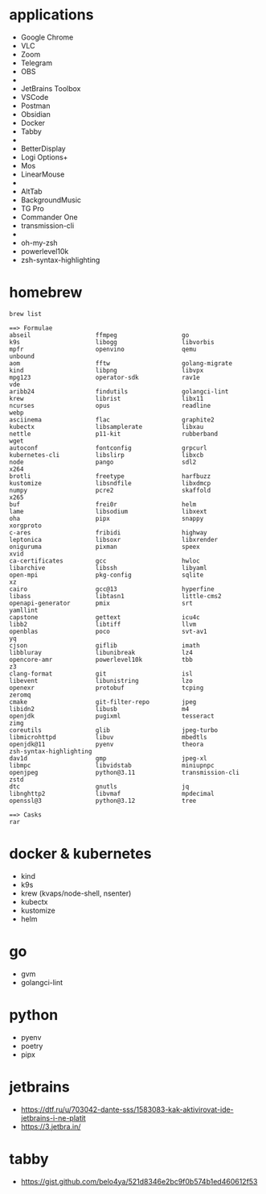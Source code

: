 # applications
- Google Chrome
- VLC
- Zoom
- Telegram
- OBS
- 
- JetBrains Toolbox
- VSCode
- Postman
- Obsidian
- Docker
- Tabby
- 
- BetterDisplay
- Logi Options+
- Mos
- LinearMouse
- 
- AltTab
- BackgroundMusic
- TG Pro
- Commander One
- transmission-cli
- 
- oh-my-zsh
- powerlevel10k
- zsh-syntax-highlighting

# homebrew

```shell
brew list

==> Formulae
abseil                  ffmpeg                  go                      k9s                     libogg                  libvorbis               mpfr                    openvino                qemu                    unbound
aom                     fftw                    golang-migrate          kind                    libpng                  libvpx                  mpg123                  operator-sdk            rav1e                   vde
aribb24                 findutils               golangci-lint           krew                    librist                 libx11                  ncurses                 opus                    readline                webp
asciinema               flac                    graphite2               kubectx                 libsamplerate           libxau                  nettle                  p11-kit                 rubberband              wget
autoconf                fontconfig              grpcurl                 kubernetes-cli          libslirp                libxcb                  node                    pango                   sdl2                    x264
brotli                  freetype                harfbuzz                kustomize               libsndfile              libxdmcp                numpy                   pcre2                   skaffold                x265
buf                     frei0r                  helm                    lame                    libsodium               libxext                 oha                     pipx                    snappy                  xorgproto
c-ares                  fribidi                 highway                 leptonica               libsoxr                 libxrender              oniguruma               pixman                  speex                   xvid
ca-certificates         gcc                     hwloc                   libarchive              libssh                  libyaml                 open-mpi                pkg-config              sqlite                  xz
cairo                   gcc@13                  hyperfine               libass                  libtasn1                little-cms2             openapi-generator       pmix                    srt                     yamllint
capstone                gettext                 icu4c                   libb2                   libtiff                 llvm                    openblas                poco                    svt-av1                 yq
cjson                   giflib                  imath                   libbluray               libunibreak             lz4                     opencore-amr            powerlevel10k           tbb                     z3
clang-format            git                     isl                     libevent                libunistring            lzo                     openexr                 protobuf                tcping                  zeromq
cmake                   git-filter-repo         jpeg                    libidn2                 libusb                  m4                      openjdk                 pugixml                 tesseract               zimg
coreutils               glib                    jpeg-turbo              libmicrohttpd           libuv                   mbedtls                 openjdk@11              pyenv                   theora                  zsh-syntax-highlighting
dav1d                   gmp                     jpeg-xl                 libmpc                  libvidstab              miniupnpc               openjpeg                python@3.11             transmission-cli        zstd
dtc                     gnutls                  jq                      libnghttp2              libvmaf                 mpdecimal               openssl@3               python@3.12             tree

==> Casks
rar
```

# docker & kubernetes
- kind
- k9s
- krew (kvaps/node-shell, nsenter)
- kubectx
- kustomize
- helm

# go
- gvm
- golangci-lint

# python
- pyenv
- poetry
- pipx

# jetbrains

- https://dtf.ru/u/703042-dante-sss/1583083-kak-aktivirovat-ide-jetbrains-i-ne-platit
- https://3.jetbra.in/

# tabby

- https://gist.github.com/belo4ya/521d8346e2bc9f0b574b1ed460612f53
